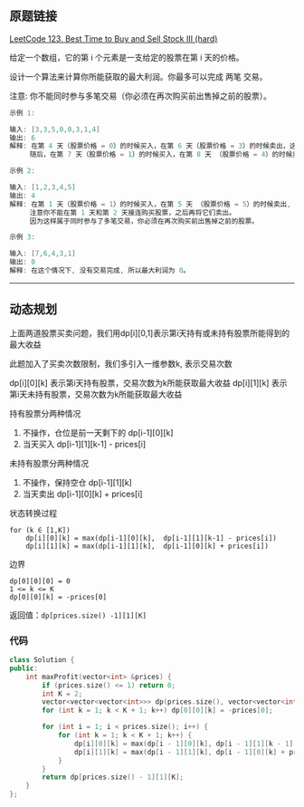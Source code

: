 ## 原题链接

[LeetCode 123. Best Time to Buy and Sell Stock III (hard)](https://leetcode-cn.com/problems/best-time-to-buy-and-sell-stock-iii/)

给定一个数组，它的第 i 个元素是一支给定的股票在第 i 天的价格。

设计一个算法来计算你所能获取的最大利润。你最多可以完成 两笔 交易。

注意: 你不能同时参与多笔交易（你必须在再次购买前出售掉之前的股票）。

```cpp
示例 1:

输入: [3,3,5,0,0,3,1,4]
输出: 6
解释: 在第 4 天（股票价格 = 0）的时候买入，在第 6 天（股票价格 = 3）的时候卖出，这笔交易所能获得利润 = 3-0 = 3 。
     随后，在第 7 天（股票价格 = 1）的时候买入，在第 8 天 （股票价格 = 4）的时候卖出，这笔交易所能获得利润 = 4-1 = 3 。

示例 2:

输入: [1,2,3,4,5]
输出: 4
解释: 在第 1 天（股票价格 = 1）的时候买入，在第 5 天 （股票价格 = 5）的时候卖出, 这笔交易所能获得利润 = 5-1 = 4 。  
     注意你不能在第 1 天和第 2 天接连购买股票，之后再将它们卖出。  
     因为这样属于同时参与了多笔交易，你必须在再次购买前出售掉之前的股票。

示例 3:

输入: [7,6,4,3,1]
输出: 0
解释: 在这个情况下, 没有交易完成, 所以最大利润为 0。
```

---

## 动态规划

上面两道股票买卖问题，我们用dp[i][0,1]表示第i天持有或未持有股票所能得到的最大收益

此题加入了买卖次数限制，我们多引入一维参数k, 表示交易次数

dp[i][0][k] 表示第i天持有股票，交易次数为k所能获取最大收益
dp[i][1][k] 表示第i天未持有股票，交易次数为k所能获取最大收益

持有股票分两种情况

1. 不操作，仓位是前一天剩下的 dp[i-1][0][k]
2. 当天买入 dp[i-1][1][k-1] - prices[i]

未持有股票分两种情况

1. 不操作，保持空仓 dp[i-1][1][k]
2. 当天卖出 dp[i-1][0][k] + prices[i]

状态转换过程

```
for (k ∈ [1,K])
    dp[i][0][k] = max(dp[i-1][0][k],  dp[i-1][1][k-1] - prices[i])
    dp[i][1][k] = max(dp[i-1][1][k],  dp[i-1][0][k] + prices[i])
```

边界

```
dp[0][0][0] = 0
1 <= k <= K
dp[0][0][k] = -prices[0]
```

返回值：`dp[prices.size() -1][1][K]`

### 代码

```cpp
class Solution {
public:
    int maxProfit(vector<int> &prices) {
        if (prices.size() <= 1) return 0;
        int K = 2;
        vector<vector<vector<int>>> dp(prices.size(), vector<vector<int>>(2, vector<int>(K + 1, 0)));
        for (int k = 1; k < K + 1; k++) dp[0][0][k] = -prices[0];

        for (int i = 1; i < prices.size(); i++) {
            for (int k = 1; k < K + 1; k++) {
                dp[i][0][k] = max(dp[i - 1][0][k], dp[i - 1][1][k - 1] - prices[i]);
                dp[i][1][k] = max(dp[i - 1][1][k], dp[i - 1][0][k] + prices[i]);
            }
        }
        return dp[prices.size() - 1][1][K];
    }
};
```

